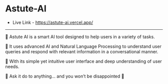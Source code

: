 # Astute-AI

- Live Link - https://astute-ai.vercel.app/

---


🌟 Astute AI is a smart AI tool designed to help users in a variety of tasks.

🌟 It uses advanced AI and Natural Language Processing to understand user queries and respond with relevant information in a conversational manner.

🌟 With its simple yet intuitive user interface and deep understanding of user needs.


🚀 Ask it do to anything… and you won’t be disappointed 🤯
